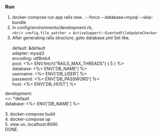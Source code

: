 ### Run<br/>
1. docker-compose run app rails new . --force --database=mysql --skip-bundle
2. In config/environments/development.rb,<br/>
   ```<br/> config.file_watcher = ActiveSupport::EventedFileUpdateChecker```
3. After generating rails structure, goto database.yml
Set like, <br/> <br/>
default: &default <br/>
  adapter: mysql2 <br/>
  encoding: utf8mb4 <br/>
  pool: <%= ENV.fetch("RAILS_MAX_THREADS") { 5 } %> <br/>
  database: <%= ENV['DB_NAME'] %> <br/>
  username: <%= ENV['DB_USER'] %> <br/>
  password: <%= ENV['DB_PASSWORD'] %> <br/>
  host: <%= ENV['DB_HOST'] %> <br/>

  development: <br/>
    <<: *default <br/>
    database: <%= ENV['DB_NAME'] %> <br/>
<br/>
3. docker-compose build <br>
4. docker-compose up <br/>
5. view on, localhost:8080 <br/>
DONE.
    
           

